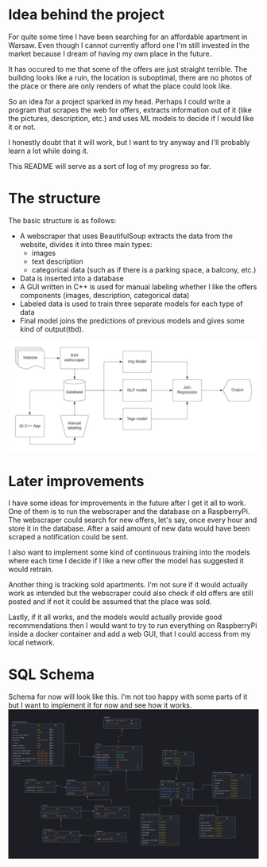 # Idea behind the project
For quite some time I have been searching for an affordable apartment in Warsaw.
Even though I cannot currently afford one I'm still invested in the market because I dream
of having my own place in the future.
  
It has occured to me that some of the offers are just straight terrible. 
The builidng looks like a ruin, the location is suboptimal, there are no photos 
of the place or there are only renders of what the place could look like.  
  
So an idea for a project sparked in my head. Perhaps I could write a program that
scrapes the web for offers, extracts information out of it (like the pictures,
description, etc.) and uses ML models to decide if I would like it or not.  
  
I honestly doubt that it will work, but I want to try anyway and I'll probably learn
a lot while doing it.
  
This README will serve as a sort of log of my progress so far.

# The structure
The basic structure is as follows:
- A webscraper that uses BeautifulSoup extracts the data from the website, 
divides it into three main types:
  - images
  - text description
  - categorical data (such as if there is a parking space, a balcony, etc.)  
- Data is inserted into a database
- A GUI written in C++ is used for manual labeling whether I like the offers components (images, description, categorical data)
- Labeled data is used to train three separate models for each type of data
- Final model joins the predictions of previous models and gives some kind of output(tbd).  

![Basic structure sketch](./images/sctucture_sketch.jpeg)
# Later improvements
I have some ideas for improvements in the future after I get it all to work. One of them
is to run the webscraper and the database on a RaspberryPi. The webscraper could search for new
offers, let's say, once every hour and store it in the database. After a said amount of new
data would have been scraped a notification could be sent.

I also want to implement some kind of continuous training into the models where
each time I decide if I like a new offer the model has suggested it would retrain.
  
Another thing is tracking sold apartments. I'm not sure if it would actually work as intended
but the webscraper could also check if old offers are still posted and if not it
could be assumed that the place was sold.

Lastly, if it all works, and the models would actually provide good recommendations
then I would want to try to run everything on RaspberryPi inside a docker container
and add a web GUI, that I could access from my local network.

# SQL Schema
Schema for now will look like this. I'm not too happy with some parts of it but
I want to implement it for now and see how it works.
![Initial Schema](./images/initial_schema.png)